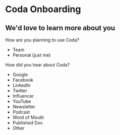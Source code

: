# Coda Onboarding

## We'd love to learn more about you

How are you planning to use Coda?

- Team
- Personal (just me)

How did you hear about Coda?

- Google
- Facebook
- LinkedIn
- Twitter
- Influencer
- YouTube
- Newsletter
- Podcast
- Word of Mouth
- Published Doc
- Other
